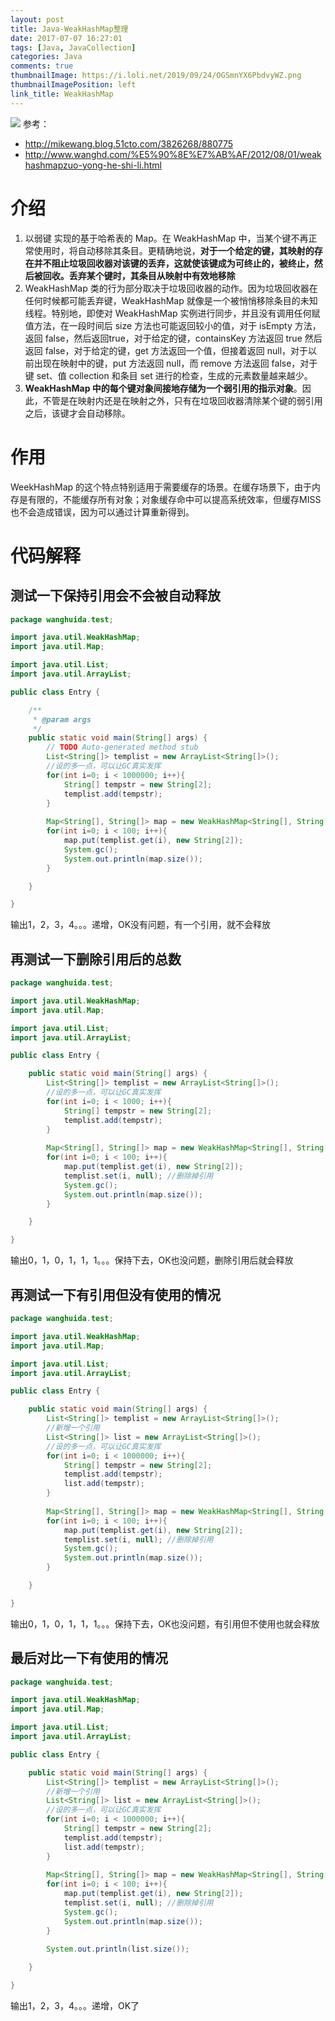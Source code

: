 ```yaml
---
layout: post
title: Java-WeakHashMap整理
date: 2017-07-07 16:27:01
tags: [Java, JavaCollection]
categories: Java
comments: true
thumbnailImage: https://i.loli.net/2019/09/24/OGSmnYX6PbdvyWZ.png
thumbnailImagePosition: left
link_title: WeakHashMap
---
```

<!-- toc -->
<!-- more -->
![](https://i.loli.net/2019/09/24/OGSmnYX6PbdvyWZ.png)
参考：
- http://mikewang.blog.51cto.com/3826268/880775
- http://www.wanghd.com/%E5%90%8E%E7%AB%AF/2012/08/01/weakhashmapzuo-yong-he-shi-li.html

# 介绍
1. 以弱键 实现的基于哈希表的 Map。在 WeakHashMap 中，当某个键不再正常使用时，将自动移除其条目。更精确地说，**对于一个给定的键，其映射的存在并不阻止垃圾回收器对该键的丢弃，这就使该键成为可终止的，被终止，然后被回收。丢弃某个键时，其条目从映射中有效地移除**
2. WeakHashMap 类的行为部分取决于垃圾回收器的动作。因为垃圾回收器在任何时候都可能丢弃键，WeakHashMap 就像是一个被悄悄移除条目的未知线程。特别地，即使对 WeakHashMap 实例进行同步，并且没有调用任何赋值方法，在一段时间后 size 方法也可能返回较小的值，对于 isEmpty 方法，返回 false，然后返回true，对于给定的键，containsKey 方法返回 true 然后返回 false，对于给定的键，get 方法返回一个值，但接着返回 null，对于以前出现在映射中的键，put 方法返回 null，而 remove 方法返回 false，对于键 set、值 collection 和条目 set 进行的检查，生成的元素数量越来越少。
3. **WeakHashMap 中的每个键对象间接地存储为一个弱引用的指示对象**。因此，不管是在映射内还是在映射之外，只有在垃圾回收器清除某个键的弱引用之后，该键才会自动移除。

# 作用
WeekHashMap 的这个特点特别适用于需要缓存的场景。在缓存场景下，由于内存是有限的，不能缓存所有对象；对象缓存命中可以提高系统效率，但缓存MISS也不会造成错误，因为可以通过计算重新得到。

# 代码解释
## 测试一下保持引用会不会被自动释放
```java
package wanghuida.test;

import java.util.WeakHashMap;
import java.util.Map;

import java.util.List;
import java.util.ArrayList;

public class Entry {

    /**
     * @param args
     */
    public static void main(String[] args) {
        // TODO Auto-generated method stub
        List<String[]> templist = new ArrayList<String[]>();  
        //设的多一点，可以让GC真实发挥
        for(int i=0; i < 1000000; i++){
            String[] tempstr = new String[2];
            templist.add(tempstr);
        }
        
        Map<String[], String[]> map = new WeakHashMap<String[], String[]>();
        for(int i=0; i < 100; i++){
            map.put(templist.get(i), new String[2]);
            System.gc();
            System.out.println(map.size());
        }

    }

}
```
输出1，2，3，4。。。递增，OK没有问题，有一个引用，就不会释放

## 再测试一下删除引用后的总数
```java
package wanghuida.test;

import java.util.WeakHashMap;
import java.util.Map;

import java.util.List;
import java.util.ArrayList;

public class Entry {

    public static void main(String[] args) {
        List<String[]> templist = new ArrayList<String[]>();  
        //设的多一点，可以让GC真实发挥
        for(int i=0; i < 1000; i++){
            String[] tempstr = new String[2];
            templist.add(tempstr);
        }
        
        Map<String[], String[]> map = new WeakHashMap<String[], String[]>();
        for(int i=0; i < 100; i++){
            map.put(templist.get(i), new String[2]);
            templist.set(i, null); //删除掉引用 
            System.gc();
            System.out.println(map.size());
        }

    }

}
```

输出0，1，0，1，1，1。。。保持下去，OK也没问题，删除引用后就会释放

## 再测试一下有引用但没有使用的情况
```java
package wanghuida.test;

import java.util.WeakHashMap;
import java.util.Map;

import java.util.List;
import java.util.ArrayList;

public class Entry {

    public static void main(String[] args) {
        List<String[]> templist = new ArrayList<String[]>();  
        //新增一个引用
        List<String[]> list = new ArrayList<String[]>();  
        //设的多一点，可以让GC真实发挥
        for(int i=0; i < 1000000; i++){
            String[] tempstr = new String[2];
            templist.add(tempstr);
            list.add(tempstr);
        }
        
        Map<String[], String[]> map = new WeakHashMap<String[], String[]>();
        for(int i=0; i < 100; i++){
            map.put(templist.get(i), new String[2]);
            templist.set(i, null); //删除掉引用 
            System.gc();
            System.out.println(map.size());
        }

    }

}
```
输出0，1，0，1，1，1。。。保持下去，OK也没问题，有引用但不使用也就会释放
## 最后对比一下有使用的情况
```java
package wanghuida.test;

import java.util.WeakHashMap;
import java.util.Map;

import java.util.List;
import java.util.ArrayList;

public class Entry {

    public static void main(String[] args) {
        List<String[]> templist = new ArrayList<String[]>();  
        //新增一个引用
        List<String[]> list = new ArrayList<String[]>();  
        //设的多一点，可以让GC真实发挥
        for(int i=0; i < 1000000; i++){
            String[] tempstr = new String[2];
            templist.add(tempstr);
            list.add(tempstr);
        }
        
        Map<String[], String[]> map = new WeakHashMap<String[], String[]>();
        for(int i=0; i < 100; i++){
            map.put(templist.get(i), new String[2]);
            templist.set(i, null); //删除掉引用 
            System.gc();
            System.out.println(map.size());
        }
        
        System.out.println(list.size());

    }

}
```
输出1，2，3，4。。。递增，OK了